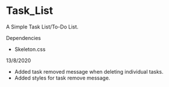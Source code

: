 # Task_List
A Simple Task List/To-Do List. 

Dependencies 
 - Skeleton.css

13/8/2020
- Added task removed message when deleting individual tasks.
- Added styles for task remove message.

